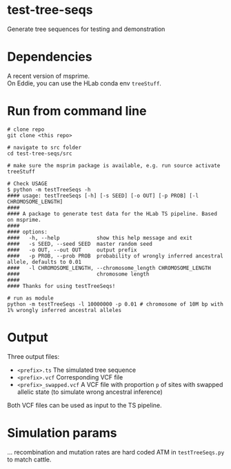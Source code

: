 # test-tree-seqs
Generate tree sequences for testing and demonstration

# Dependencies
A recent version of msprime.  
On Eddie, you can use the HLab conda env `treeStuff`.

# Run from command line
```
# clone repo
git clone <this repo>

# navigate to src folder
cd test-tree-seqs/src

# make sure the msprim package is available, e.g. run source activate treeStuff

# Check USAGE
$ python -m testTreeSeqs -h
#### usage: testTreeSeqs [-h] [-s SEED] [-o OUT] [-p PROB] [-l CHROMOSOME_LENGTH]
#### 
#### A package to generate test data for the HLab TS pipeline. Based on msprime.
#### 
#### options:
####   -h, --help            show this help message and exit
####   -s SEED, --seed SEED  master random seed
####   -o OUT, --out OUT     output prefix
####   -p PROB, --prob PROB  probability of wrongly inferred ancestral allele, defaults to 0.01
####   -l CHROMOSOME_LENGTH, --chromosome_length CHROMOSOME_LENGTH
####                         chromosome length
#### 
#### Thanks for using testTreeSeqs!

# run as module
python -m testTreeSeqs -l 10000000 -p 0.01 # chromosome of 10M bp with 1% wrongly inferred ancestral alleles
```

# Output
Three output files:
* `<prefix>.ts` The simulated tree sequence
* `<prefix>.vcf` Corresponding VCF file
* `<prefix>_swapped.vcf`  A VCF file with proportion `p` of sites with swapped allelic state (to simulate wrong ancestral inference)  

Both VCF files can be used as input to the TS pipeline.

# Simulation params
... recombination and mutation rates are hard coded ATM in `testTreeSeqs.py` to match cattle.